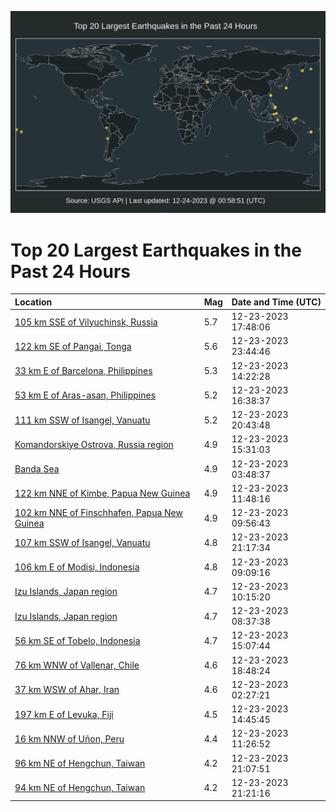 ![Map](./map.png)

# Top 20 Largest Earthquakes in the Past 24 Hours

| Location | Mag | Date and Time (UTC) |
|:---|:---|:---|
| [105 km SSE of Vilyuchinsk, Russia](https://earthquake.usgs.gov/earthquakes/eventpage/us7000ll46) | 5.7 | 12-23-2023 17:48:06 |
| [122 km SE of Pangai, Tonga](https://earthquake.usgs.gov/earthquakes/eventpage/us7000ll5l) | 5.6 | 12-23-2023 23:44:46 |
| [33 km E of Barcelona, Philippines](https://earthquake.usgs.gov/earthquakes/eventpage/us7000ll30) | 5.3 | 12-23-2023 14:22:28 |
| [53 km E of Aras-asan, Philippines](https://earthquake.usgs.gov/earthquakes/eventpage/us7000ll3y) | 5.2 | 12-23-2023 16:38:37 |
| [111 km SSW of Isangel, Vanuatu](https://earthquake.usgs.gov/earthquakes/eventpage/us7000ll4n) | 5.2 | 12-23-2023 20:43:48 |
| [Komandorskiye Ostrova, Russia region](https://earthquake.usgs.gov/earthquakes/eventpage/us7000ll3j) | 4.9 | 12-23-2023 15:31:03 |
| [Banda Sea](https://earthquake.usgs.gov/earthquakes/eventpage/us7000ll0u) | 4.9 | 12-23-2023 03:48:37 |
| [122 km NNE of Kimbe, Papua New Guinea](https://earthquake.usgs.gov/earthquakes/eventpage/us7000ll2n) | 4.9 | 12-23-2023 11:48:16 |
| [102 km NNE of Finschhafen, Papua New Guinea](https://earthquake.usgs.gov/earthquakes/eventpage/us7000ll29) | 4.9 | 12-23-2023 09:56:43 |
| [107 km SSW of Isangel, Vanuatu](https://earthquake.usgs.gov/earthquakes/eventpage/us7000ll4w) | 4.8 | 12-23-2023 21:17:34 |
| [106 km E of Modisi, Indonesia](https://earthquake.usgs.gov/earthquakes/eventpage/us7000ll24) | 4.8 | 12-23-2023 09:09:16 |
| [Izu Islands, Japan region](https://earthquake.usgs.gov/earthquakes/eventpage/us7000ll2b) | 4.7 | 12-23-2023 10:15:20 |
| [Izu Islands, Japan region](https://earthquake.usgs.gov/earthquakes/eventpage/us7000ll21) | 4.7 | 12-23-2023 08:37:38 |
| [56 km SE of Tobelo, Indonesia](https://earthquake.usgs.gov/earthquakes/eventpage/us7000ll3i) | 4.7 | 12-23-2023 15:07:44 |
| [76 km WNW of Vallenar, Chile](https://earthquake.usgs.gov/earthquakes/eventpage/us7000ll4d) | 4.6 | 12-23-2023 18:48:24 |
| [37 km WSW of Ahar, Iran](https://earthquake.usgs.gov/earthquakes/eventpage/us7000ll0i) | 4.6 | 12-23-2023 02:27:21 |
| [197 km E of Levuka, Fiji](https://earthquake.usgs.gov/earthquakes/eventpage/us7000ll38) | 4.5 | 12-23-2023 14:45:45 |
| [16 km NNW of Uñon, Peru](https://earthquake.usgs.gov/earthquakes/eventpage/us7000ll2p) | 4.4 | 12-23-2023 11:26:52 |
| [96 km NE of Hengchun, Taiwan](https://earthquake.usgs.gov/earthquakes/eventpage/us7000ll4u) | 4.2 | 12-23-2023 21:07:51 |
| [94 km NE of Hengchun, Taiwan](https://earthquake.usgs.gov/earthquakes/eventpage/us7000ll4x) | 4.2 | 12-23-2023 21:21:16 |
